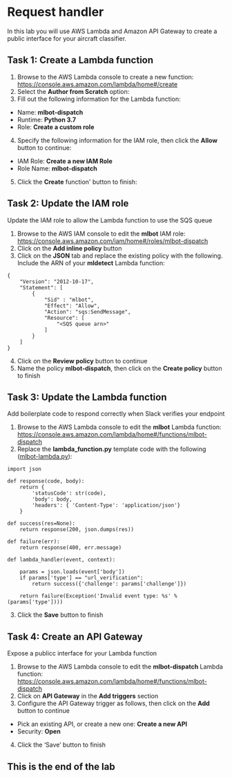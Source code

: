 # Request handler
In this lab you will use AWS Lambda and Amazon API Gateway to create a public interface for your aircraft classifier.

## Task 1: Create a Lambda function
1. Browse to the AWS Lambda console to create a new function: https://console.aws.amazon.com/lambda/home#/create
2. Select the **Author from Scratch** option:
3. Fill out the following information for the Lambda function:
* Name: **mlbot-dispatch**
* Runtime: **Python 3.7**
* Role: **Create a custom role**
4. Specify the following information for the IAM role, then click the **Allow** button to continue:
* IAM Role: **Create a new IAM Role**
* Role Name: **mlbot-dispatch**
5. Click the **Create** function' button to finish:

## Task 2: Update the IAM role
Update the IAM role to allow the Lambda function to use the SQS queue
1. Browse to the AWS IAM console to edit the **mlbot** IAM role: https://console.aws.amazon.com/iam/home#/roles/mlbot-dispatch
2. Click on the **Add inline policy** button
3. Click on the **JSON** tab and replace the existing policy with the following. Include the ARN of your **mldetect** Lambda function:

```
{
    "Version": "2012-10-17",
    "Statement": [
        {
            "Sid" : "mlbot",
            "Effect": "Allow",
            "Action": "sqs:SendMessage",
            "Resource": [
                "<SQS queue arn>"
            ]
        }
    ]
}
```
4. Click on the **Review policy** button to continue
5. Name the policy **mlbot-dispatch**, then click on the **Create policy** button to finish

## Task 3: Update the Lambda function
Add boilerplate code to respond correctly when Slack verifies your endpoint 
1. Browse to the AWS Lambda console to edit the **mlbot** Lambda function: https://console.aws.amazon.com/lambda/home#/functions/mlbot-dispatch
2. Replace the **lambda_function.py** template code with the following ([mlbot-lambda.py](mlbot-lambda.py)):
```
import json
 
def response(code, body):
    return {
        'statusCode': str(code),
        'body': body,
        'headers': { 'Content-Type': 'application/json'}
    }
 
def success(res=None):
    return response(200, json.dumps(res))
 
def failure(err):
    return response(400, err.message)
 
def lambda_handler(event, context):
 
    params = json.loads(event['body'])
    if params['type'] == "url_verification":
        return success({'challenge': params['challenge']})
        
    return failure(Exception('Invalid event type: %s' % (params['type'])))
```
3. Click the **Save** button to finish

## Task 4: Create an API Gateway
Expose a publicc interface for your Lambda function
1. Browse to the AWS Lambda console to edit the **mlbot-dispatch** Lambda function: https://console.aws.amazon.com/lambda/home#/functions/mlbot-dispatch
2. Click on **API Gateway** in the **Add triggers** section
3. Configure the API Gateway trigger as follows, then click on the **Add** button to continue
* Pick an existing API, or create a new one: **Create a new API**
* Security: **Open**
4. Click the ‘Save’ button to finish

## This is the end of the lab
